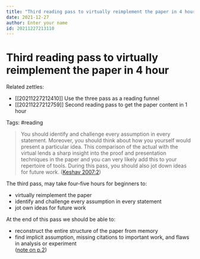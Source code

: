 ```yaml
---
title: "Third reading pass to virtually reimplement the paper in 4 hour"
date: 2021-12-27
author: Enter your name
id: 20211227213110
---
```


# Third reading pass to virtually reimplement the paper in 4 hour

Related zettles:
* [[20211227212410]] Use the three pass as a reading funnel
* [[20211227212759]] Second reading pass to get the paper content in 1 hour

Tags: #reading

> You should identify and challenge every assumption in every statement. Moreover, you should think about how you yourself would present a particular idea. This comparison of the actual with the virtual lends a sharp insight into the proof and presentation techniques in the paper and you can very likely add this to your repertoire of tools. During this pass, you should also jot down ideas for future work. ([Keshav 2007:2](zotero://open-pdf/library/items/SPA6VZMX?page=2))

The third pass, may take four-five hours for beginners to:  
* virtually reimplement the paper  
* identify and challenge every assumption in every statement  
* jot own ideas for future work  
  
At the end of this pass we should be able to:  
* reconstruct the entire structure of the paper from memory  
* find implicit assumption, missing citations to important work, and flaws in analysis or experiment  
([note on p.2](zotero://open-pdf/library/items/SPA6VZMX?page=2))